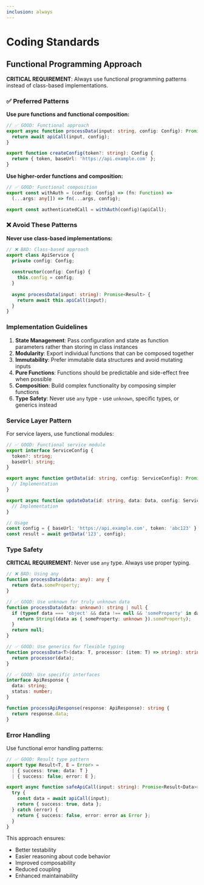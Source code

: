 ```yaml
---
inclusion: always
---
```


# Coding Standards

## Functional Programming Approach

**CRITICAL REQUIREMENT**: Always use functional programming patterns instead of class-based implementations.

### ✅ Preferred Patterns

**Use pure functions and functional composition:**
```typescript
// ✅ GOOD: Functional approach
export async function processData(input: string, config: Config): Promise<Result> {
  return await apiCall(input, config);
}

export function createConfig(token?: string): Config {
  return { token, baseUrl: 'https://api.example.com' };
}
```

**Use higher-order functions and composition:**
```typescript
// ✅ GOOD: Functional composition
export const withAuth = (config: Config) => (fn: Function) => 
  (...args: any[]) => fn(...args, config);

export const authenticatedCall = withAuth(config)(apiCall);
```

### ❌ Avoid These Patterns

**Never use class-based implementations:**
```typescript
// ❌ BAD: Class-based approach
export class ApiService {
  private config: Config;
  
  constructor(config: Config) {
    this.config = config;
  }
  
  async processData(input: string): Promise<Result> {
    return await this.apiCall(input);
  }
}
```

### Implementation Guidelines

1. **State Management**: Pass configuration and state as function parameters rather than storing in class instances
2. **Modularity**: Export individual functions that can be composed together
3. **Immutability**: Prefer immutable data structures and avoid mutating inputs
4. **Pure Functions**: Functions should be predictable and side-effect free when possible
5. **Composition**: Build complex functionality by composing simpler functions
6. **Type Safety**: Never use `any` type - use `unknown`, specific types, or generics instead

### Service Layer Pattern

For service layers, use functional modules:

```typescript
// ✅ GOOD: Functional service module
export interface ServiceConfig {
  token?: string;
  baseUrl: string;
}

export async function getData(id: string, config: ServiceConfig): Promise<Data> {
  // Implementation
}

export async function updateData(id: string, data: Data, config: ServiceConfig): Promise<Data> {
  // Implementation
}

// Usage
const config = { baseUrl: 'https://api.example.com', token: 'abc123' };
const result = await getData('123', config);
```

### Type Safety

**CRITICAL REQUIREMENT**: Never use `any` type. Always use proper typing.

```typescript
// ❌ BAD: Using any
function processData(data: any): any {
  return data.someProperty;
}

// ✅ GOOD: Use unknown for truly unknown data
function processData(data: unknown): string | null {
  if (typeof data === 'object' && data !== null && 'someProperty' in data) {
    return String((data as { someProperty: unknown }).someProperty);
  }
  return null;
}

// ✅ GOOD: Use generics for flexible typing
function processData<T>(data: T, processor: (item: T) => string): string {
  return processor(data);
}

// ✅ GOOD: Use specific interfaces
interface ApiResponse {
  data: string;
  status: number;
}

function processApiResponse(response: ApiResponse): string {
  return response.data;
}
```

### Error Handling

Use functional error handling patterns:

```typescript
// ✅ GOOD: Result type pattern
export type Result<T, E = Error> = 
  | { success: true; data: T }
  | { success: false; error: E };

export async function safeApiCall(input: string): Promise<Result<Data>> {
  try {
    const data = await apiCall(input);
    return { success: true, data };
  } catch (error) {
    return { success: false, error: error as Error };
  }
}
```

This approach ensures:
- Better testability
- Easier reasoning about code behavior
- Improved composability
- Reduced coupling
- Enhanced maintainability